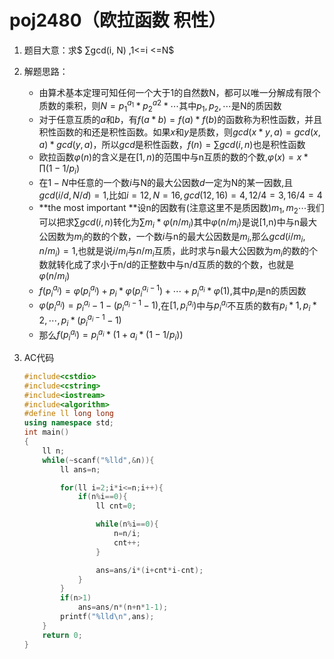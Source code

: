 # poj2480（欧拉函数 积性）

1. 题目大意：求$ ∑gcd(i, N) ,1<=i <=N$

2. 解题思路：

   * 由算术基本定理可知任何一个大于1的自然数N，都可以唯一分解成有限个质数的乘积，则$N=p_1^{a_1}*p_2^{a2}*\cdots$其中$p_1,p_2,\cdots$是N的质因数
   * 对于任意互质的$a$和$b$，有$f(a*b)=f(a)*f(b)$的函数称为积性函数，并且积性函数的和还是积性函数。如果$x$和$y$是质数，则$gcd(x*y,a)=gcd(x,a)*gcd(y,a)$，所以$gcd$是积性函数，$f(n)=\sum{gcd(i,n)}$也是积性函数
   * 欧拉函数$\varphi(n)$的含义是在$[1,n)$的范围中与n互质的数的个数,$\varphi(x)=x*\prod(1-1/p_i)$
   * 在$1-N$中任意的一个数$i$与N的最大公因数$d$一定为N的某一因数,且$gcd(i/d,N/d)=1$,比如$i=12,N=16,gcd(12,16)=4,12/4=3,16/4=4$
   * **the most important **设n的因数有(注意这里不是质因数)$m_1,m_2\cdots$我们可以把求$\sum{gcd(i,n)}$转化为$\sum{m_i}*{\varphi(n/m_i)}$其中${\varphi(n/m_i)}$是说[1,n)中与n最大公因数为$m_i$的数的个数，一个数$i$与n的最大公因数是$m_i$,那么$gcd(i/m_i,n/m_i)=1$,也就是说$i/m_i$与$n/m_i$互质，此时求与n最大公因数为$m_i$的数的个数就转化成了求小于n/d的正整数中与n/d互质的数的个数，也就是${\varphi(n/m_i)}$
   * $f(p_i^{a_i})=\varphi(p_i^{a_i})+p_i*\varphi(p_i^{a_i-1})+\cdots+p_i^{a_i}*\varphi(1)$,其中$p_i$是n的质因数
   * $\varphi(p_i^{a_i})=p_i^{a_i}-1-(p_i^{a_i-1}-1)$,在$[1,p_i^{a_i})$中与$p_i^{a_i}$不互质的数有$p_i*1,p_i*2,\cdots,p_i*(p_i^{a_i-1}-1)$
   * 那么$f(p_i^{a_i})=p_i^{a_i}*(1+a_i*(1-1/p_i))$

3. AC代码

   ```c++
   #include<cstdio>
   #include<cstring>
   #include<iostream>
   #include<algorithm>
   #define ll long long
   using namespace std;
   int main()
   {
       ll n;
       while(~scanf("%lld",&n)){
           ll ans=n;
   
           for(ll i=2;i*i<=n;i++){
               if(n%i==0){
                   ll cnt=0;
   
                   while(n%i==0){
                       n=n/i;
                       cnt++;
                   }
   
                   ans=ans/i*(i+cnt*i-cnt);
               }
           }
           if(n>1)
               ans=ans/n*(n+n*1-1);
           printf("%lld\n",ans);
       }
       return 0;
   }
   
   ```

